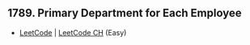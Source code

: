 ## 1789. Primary Department for Each Employee

-  [LeetCode](https://leetcode.com/problems/primary-department-for-each-employee/) | [LeetCode CH](https://leetcode.cn/problems/primary-department-for-each-employee/) (Easy)
